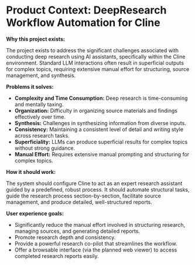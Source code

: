 # Product Context: DeepResearch Workflow Automation for Cline

**Why this project exists:**

The project exists to address the significant challenges associated with conducting deep research using AI assistants, specifically within the Cline environment. Standard LLM interactions often result in superficial outputs for complex topics, requiring extensive manual effort for structuring, source management, and synthesis.

**Problems it solves:**

- **Complexity and Time Consumption:** Deep research is time-consuming and mentally taxing.
- **Organization:** Difficulty in organizing source materials and findings effectively over time.
- **Synthesis:** Challenges in synthesizing information from diverse inputs.
- **Consistency:** Maintaining a consistent level of detail and writing style across research tasks.
- **Superficiality:** LLMs can produce superficial results for complex topics without strong guidance.
- **Manual Effort:** Requires extensive manual prompting and structuring for complex topics.

**How it should work:**

The system should configure Cline to act as an expert research assistant guided by a predefined, robust process. It should automate structural tasks, guide the research process section-by-section, facilitate source management, and produce detailed, well-structured reports.

**User experience goals:**

- Significantly reduce the manual effort involved in structuring research, managing sources, and generating detailed reports.
- Promote research depth and consistency.
- Provide a powerful research co-pilot that streamlines the workflow.
- Offer a browsable interface (via the planned web viewer) to access completed research reports easily.
